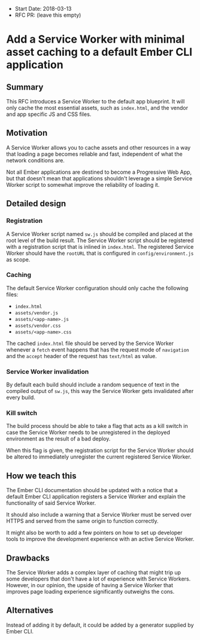 - Start Date: 2018-03-13
- RFC PR: (leave this empty)

# Add a Service Worker with minimal asset caching to a default Ember CLI application
## Summary
This RFC introduces a Service Worker to the default app blueprint. It will only cache the most essential assets, such as `index.html`, and the vendor and app specific JS and CSS files.

## Motivation
A Service Worker allows you to cache assets and other resources in a  way that loading a page becomes reliable and fast, independent of what the network conditions are.

Not all Ember applications are destined to become a Progressive Web App, but that doesn't mean that applications shouldn't leverage a simple Service Worker script to somewhat improve the reliability of loading it.

## Detailed design
### Registration
A Service Worker script named `sw.js` should be compiled and placed at the root level of the build result. The Service Worker script should be registered with a registration script that is inlined in `index.html`. The registered Service Worker should have the `rootURL` that is configured in `config/environment.js` as scope.

### Caching
The default Service Worker configuration should only cache the following files:

* `index.html`
* `assets/vendor.js`
* `assets/<app-name>.js`
* `assets/vendor.css`
* `assets/<app-name>.css`

The cached `index.html` file should be served by the Service Worker whenever a `fetch` event happens that has the request mode of `navigation` and the `accept` header of the request has `text/html` as value.

### Service Worker invalidation
By default each build should include a random sequence of text in the compiled output of `sw.js`, this way the Service Worker gets invalidated after every build.

### Kill switch
The build process should be able to take a flag that acts as a kill switch in case the Service Worker needs to be unregistered in the deployed environment as the result of a bad deploy.

When this flag is given, the registration script for the Service Worker should be altered to immediately unregister the current registered Service Worker.

## How we teach this
The Ember CLI documentation should be updated with a notice that a default Ember CLI application registers a Service Worker and explain the functionality of said Service Worker.

It should also include a warning that a Service Worker must be served over HTTPS and served from the same origin to function correctly.

It might also be worth to add a few pointers on how to set up developer tools to improve the development experience with an active Service Worker.

## Drawbacks
The Service Worker adds a complex layer of caching that might trip up some developers that don't have a lot of experience with Service Workers. However, in our opinion, the upside  of having a Service Worker that improves page loading experience significantly outweighs the cons.

## Alternatives
Instead of adding it by default, it could be added by a generator supplied by Ember CLI.

